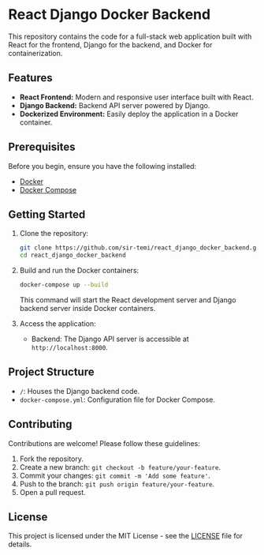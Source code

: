 # React Django Docker Backend

This repository contains the code for a full-stack web application built with React for the frontend, Django for the backend, and Docker for containerization.

## Features

- **React Frontend:** Modern and responsive user interface built with React.
- **Django Backend:** Backend API server powered by Django.
- **Dockerized Environment:** Easily deploy the application in a Docker container.

## Prerequisites

Before you begin, ensure you have the following installed:

- [Docker](https://www.docker.com/get-started)
- [Docker Compose](https://docs.docker.com/compose/install/)

## Getting Started

1. Clone the repository:

   ```bash
   git clone https://github.com/sir-temi/react_django_docker_backend.git
   cd react_django_docker_backend
   ```

2. Build and run the Docker containers:

   ```bash
   docker-compose up --build
   ```

   This command will start the React development server and Django backend server inside Docker containers.

3. Access the application:
   - Backend: The Django API server is accessible at `http://localhost:8000`.

## Project Structure
- `/`: Houses the Django backend code.
- `docker-compose.yml`: Configuration file for Docker Compose.

## Contributing

Contributions are welcome! Please follow these guidelines:

1. Fork the repository.
2. Create a new branch: `git checkout -b feature/your-feature`.
3. Commit your changes: `git commit -m 'Add some feature'`.
4. Push to the branch: `git push origin feature/your-feature`.
5. Open a pull request.

## License

This project is licensed under the MIT License - see the [LICENSE](LICENSE) file for details.
